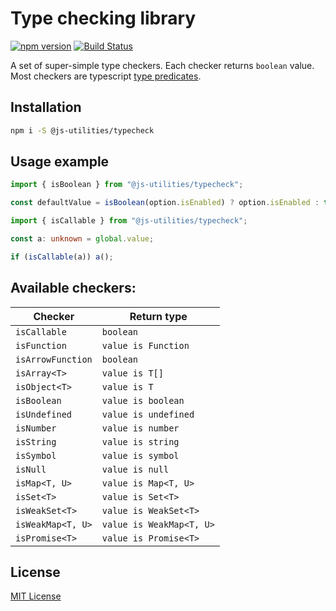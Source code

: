 # Type checking library

[![npm version](https://badge.fury.io/js/%40js-utilities%2Ftypecheck.svg)](https://badge.fury.io/js/%40js-utilities%2Ftypecheck)
[![Build Status](https://travis-ci.org/vitalishapovalov/Typecheck.svg?branch=master)](https://travis-ci.org/vitalishapovalov/Typecheck)

A set of super-simple type checkers. Each checker returns `boolean` value. Most checkers are typescript [type predicates](https://www.typescriptlang.org/docs/handbook/advanced-types.html#using-type-predicates).

## Installation

```bash
npm i -S @js-utilities/typecheck
```

## Usage example

```js
import { isBoolean } from "@js-utilities/typecheck";

const defaultValue = isBoolean(option.isEnabled) ? option.isEnabled : true;
```

```typescript
import { isCallable } from "@js-utilities/typecheck";

const a: unknown = global.value;

if (isCallable(a)) a();
```

## Available checkers:

| Checker              | Return type                    |
| -------------------- | -------------------------------|
| `isCallable`         | `boolean`                      |         
| `isFunction`         | `value is Function`            |         
| `isArrowFunction`    | `boolean`                      |         
| `isArray<T>`         | `value is T[]`                 |         
| `isObject<T>`        | `value is T`                   |         
| `isBoolean`          | `value is boolean`             |         
| `isUndefined`        | `value is undefined`           |            
| `isNumber`           | `value is number`              |         
| `isString`           | `value is string`              |         
| `isSymbol`           | `value is symbol`              |         
| `isNull`             | `value is null`                |   
| `isMap<T, U>`        | `value is Map<T, U>`           | 
| `isSet<T>`           | `value is Set<T>`              |     
| `isWeakSet<T>`       | `value is WeakSet<T>`          |         
| `isWeakMap<T, U>`    | `value is WeakMap<T, U>`       |    
| `isPromise<T>`       | `value is Promise<T>`          |    
    
## License

[MIT License](https://github.com/vitalishapovalov/Typecheck/blob/master/LICENSE)
